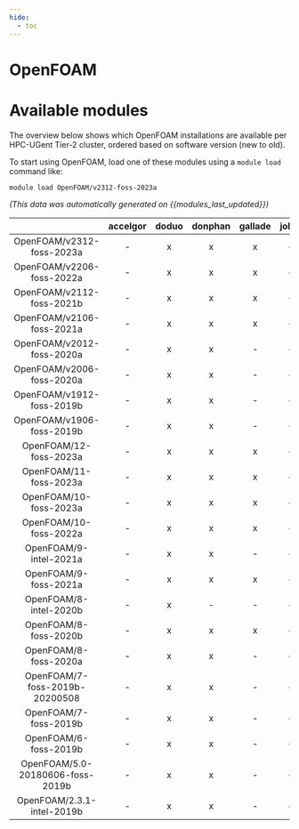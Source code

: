 ```yaml
---
hide:
  - toc
---
```


OpenFOAM
========

# Available modules


The overview below shows which OpenFOAM installations are available per HPC-UGent Tier-2 cluster, ordered based on software version (new to old).

To start using OpenFOAM, load one of these modules using a `module load` command like:

```shell
module load OpenFOAM/v2312-foss-2023a
```

*(This data was automatically generated on {{modules_last_updated}})*  

| |accelgor|doduo|donphan|gallade|joltik|shinx|skitty|
| :---: | :---: | :---: | :---: | :---: | :---: | :---: | :---: |
|OpenFOAM/v2312-foss-2023a|-|x|x|x|-|x|x|
|OpenFOAM/v2206-foss-2022a|-|x|x|x|-|-|-|
|OpenFOAM/v2112-foss-2021b|-|x|x|x|-|-|-|
|OpenFOAM/v2106-foss-2021a|-|x|x|x|-|-|-|
|OpenFOAM/v2012-foss-2020a|-|x|x|-|-|-|-|
|OpenFOAM/v2006-foss-2020a|-|x|x|-|-|-|-|
|OpenFOAM/v1912-foss-2019b|-|x|x|-|-|-|-|
|OpenFOAM/v1906-foss-2019b|-|x|x|-|-|-|-|
|OpenFOAM/12-foss-2023a|-|x|x|x|-|x|x|
|OpenFOAM/11-foss-2023a|-|x|x|x|-|x|x|
|OpenFOAM/10-foss-2023a|-|x|x|x|-|x|x|
|OpenFOAM/10-foss-2022a|-|x|x|x|-|-|-|
|OpenFOAM/9-intel-2021a|-|x|x|-|-|-|-|
|OpenFOAM/9-foss-2021a|-|x|x|x|-|-|-|
|OpenFOAM/8-intel-2020b|-|x|-|-|-|-|-|
|OpenFOAM/8-foss-2020b|-|x|x|x|-|-|-|
|OpenFOAM/8-foss-2020a|-|x|x|-|-|-|-|
|OpenFOAM/7-foss-2019b-20200508|-|x|x|-|-|-|-|
|OpenFOAM/7-foss-2019b|-|x|x|-|-|-|-|
|OpenFOAM/6-foss-2019b|-|x|x|-|-|-|-|
|OpenFOAM/5.0-20180606-foss-2019b|-|x|x|-|-|-|-|
|OpenFOAM/2.3.1-intel-2019b|-|x|x|-|-|-|-|
